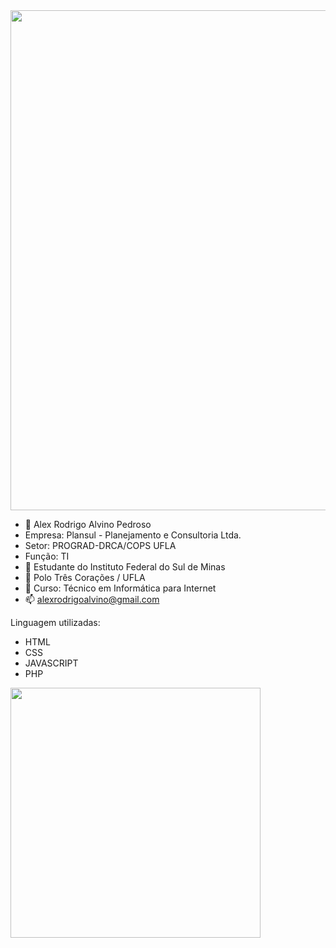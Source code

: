 <img src="https://github.com/alexrodrigoalvino/alexrodrigoalvino/assets/144698789/52885d8f-9c0e-445b-9729-689be3d11784](https://github.com/alexrodrigoalvino/alexrodrigoalvino/blob/cec92892455f8cacb1d54912dc2119ae211e0fe9/fundo.jpg" align="center" width="800">

- 👋 Alex Rodrigo Alvino Pedroso
- Empresa: Plansul - Planejamento e Consultoria Ltda.
- Setor: PROGRAD-DRCA/COPS UFLA
- Função: TI 
- 👀 Estudante do Instituto Federal do Sul de Minas
- 🌱 Polo Três Corações / UFLA
- 💞️ Curso: Técnico em Informática para Internet
- 📫 alexrodrigoalvino@gmail.com

Linguagem utilizadas:
- HTML
- CSS
- JAVASCRIPT
- PHP
<img src="[_imagens/logo.jpg](https://github.com/alexrodrigoalvino/alexrodrigoalvino/blob/master/logo.jpg)" align="center" width="400">
<!---
alexrodrigoalvino/alexrodrigoalvino is a ✨ special ✨ repository because its `README.md` (this file) appears on your GitHub profile.
You can click the Preview link to take a look at your changes.
--->
